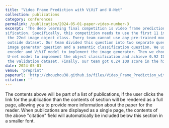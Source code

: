 ```yaml
---
title: "Video Frame Prediction with ViViT and U-Net"
collection: publications
category: conferences
permalink: /publication/2024-05-01-paper-video-number-3
excerpt: 'The deep learning final competition is video frame prediction and semantic clas
sification. Specifically, this competition needs to use the first 11 images to find
 the 22nd image object class. Every team cannot use any pre-trained model and
 outside dataset. Our team divided this question into two separate questions, an
 image generator question and a semantic classification question. We use JEPA
 encoder and ViViT model to implement the image generator. Then we choose the
 U-net model to implement the object classification and achieve 0.92 IOU score in
 the validation dataset. Finally, our team got 0.24 IOU score in the hidden dataset.'
date: 2024-05-01
venue: 'preprint'
paperurl: 'http://zhouzhou38.github.io/files/Video_Frame_Prediction_with_ViViT_and_U_Net.pdf'
citation: ''
---
```


The contents above will be part of a list of publications, if the user clicks the link for the publication than the contents of section will be rendered as a full page, allowing you to provide more information about the paper for the reader. When publications are displayed as a single page, the contents of the above "citation" field will automatically be included below this section in a smaller font.
